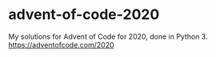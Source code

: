 # advent-of-code-2020
My solutions for Advent of Code for 2020, done in Python 3. https://adventofcode.com/2020
